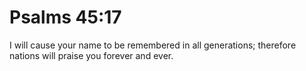 # Psalms 45:17

I will cause your name to be remembered in all generations; therefore nations will praise you forever and ever.
